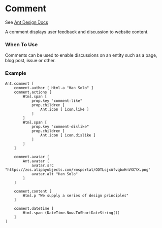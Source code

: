 # Comment

See [Ant Design Docs](https://ant.design/components/comment/)

A comment displays user feedback and discussion to website content.

### When To Use

Comments can be used to enable discussions on an entity such as a page, blog post, issue or other.

### Example

```fsharp:basic-comment
Ant.comment [
    comment.author [ Html.a "Han Solo" ]
    comment.actions [
        Html.span [
            prop.key "comment-like"
            prop.children [
                Ant.icon [ icon.like ]
            ]
        ]
        Html.span [
            prop.key "comment-dislike"
            prop.children [
                Ant.icon [ icon.dislike ]
            ]
        ]
    ]

    comment.avatar [
        Ant.avatar [
            avatar.src "https://zos.alipayobjects.com/rmsportal/ODTLcjxAfvqbxHnVXCYX.png"
            avatar.alt "Han Solo"
        ]
    ]

    comment.content [
        Html.p "We supply a series of design principles"
    ]

    comment.datetime [
        Html.span (DateTime.Now.ToShortDateString())
    ]
]
```